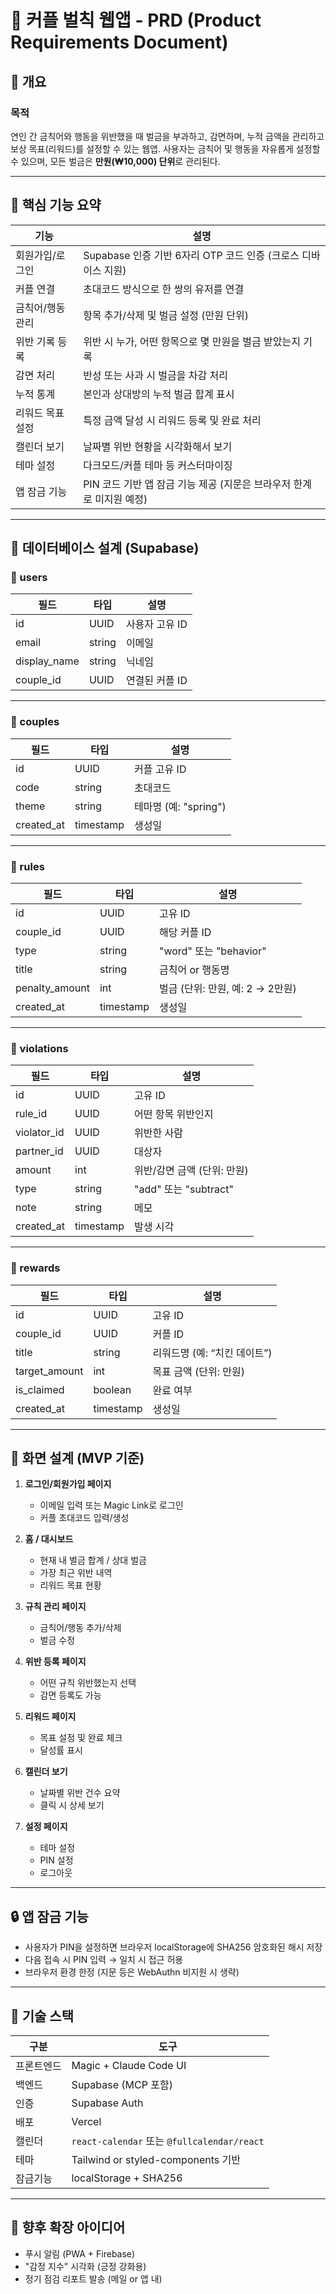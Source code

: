 # 💑 커플 벌칙 웹앱 - PRD (Product Requirements Document)

## 🧭 개요

### 목적
연인 간 금칙어와 행동을 위반했을 때 벌금을 부과하고, 감면하며, 누적 금액을 관리하고 보상 목표(리워드)를 설정할 수 있는 웹앱. 사용자는 금칙어 및 행동을 자유롭게 설정할 수 있으며, 모든 벌금은 **만원(₩10,000) 단위**로 관리된다.

---

## 🧱 핵심 기능 요약

| 기능 | 설명 |
|------|------|
| 회원가입/로그인 | Supabase 인증 기반 6자리 OTP 코드 인증 (크로스 디바이스 지원) |
| 커플 연결 | 초대코드 방식으로 한 쌍의 유저를 연결 |
| 금칙어/행동 관리 | 항목 추가/삭제 및 벌금 설정 (만원 단위) |
| 위반 기록 등록 | 위반 시 누가, 어떤 항목으로 몇 만원을 벌금 받았는지 기록 |
| 감면 처리 | 반성 또는 사과 시 벌금을 차감 처리 |
| 누적 통계 | 본인과 상대방의 누적 벌금 합계 표시 |
| 리워드 목표 설정 | 특정 금액 달성 시 리워드 등록 및 완료 처리 |
| 캘린더 보기 | 날짜별 위반 현황을 시각화해서 보기 |
| 테마 설정 | 다크모드/커플 테마 등 커스터마이징 |
| 앱 잠금 기능 | PIN 코드 기반 앱 잠금 기능 제공 (지문은 브라우저 한계로 미지원 예정) |

---

## 🔧 데이터베이스 설계 (Supabase)

### 🔹 users

| 필드 | 타입 | 설명 |
|------|------|------|
| id | UUID | 사용자 고유 ID |
| email | string | 이메일 |
| display_name | string | 닉네임 |
| couple_id | UUID | 연결된 커플 ID |

---

### 🔹 couples

| 필드 | 타입 | 설명 |
|------|------|------|
| id | UUID | 커플 고유 ID |
| code | string | 초대코드 |
| theme | string | 테마명 (예: "spring") |
| created_at | timestamp | 생성일 |

---

### 🔹 rules

| 필드 | 타입 | 설명 |
|------|------|------|
| id | UUID | 고유 ID |
| couple_id | UUID | 해당 커플 ID |
| type | string | "word" 또는 "behavior" |
| title | string | 금칙어 or 행동명 |
| penalty_amount | int | 벌금 (단위: 만원, 예: 2 → 2만원) |
| created_at | timestamp | 생성일 |

---

### 🔹 violations

| 필드 | 타입 | 설명 |
|------|------|------|
| id | UUID | 고유 ID |
| rule_id | UUID | 어떤 항목 위반인지 |
| violator_id | UUID | 위반한 사람 |
| partner_id | UUID | 대상자 |
| amount | int | 위반/감면 금액 (단위: 만원) |
| type | string | "add" 또는 "subtract" |
| note | string | 메모 |
| created_at | timestamp | 발생 시각 |

---

### 🔹 rewards

| 필드 | 타입 | 설명 |
|------|------|------|
| id | UUID | 고유 ID |
| couple_id | UUID | 커플 ID |
| title | string | 리워드명 (예: “치킨 데이트”) |
| target_amount | int | 목표 금액 (단위: 만원) |
| is_claimed | boolean | 완료 여부 |
| created_at | timestamp | 생성일 |

---

## 📱 화면 설계 (MVP 기준)

1. **로그인/회원가입 페이지**
    - 이메일 입력 또는 Magic Link로 로그인
    - 커플 초대코드 입력/생성

2. **홈 / 대시보드**
    - 현재 내 벌금 합계 / 상대 벌금
    - 가장 최근 위반 내역
    - 리워드 목표 현황

3. **규칙 관리 페이지**
    - 금칙어/행동 추가/삭제
    - 벌금 수정

4. **위반 등록 페이지**
    - 어떤 규칙 위반했는지 선택
    - 감면 등록도 가능

5. **리워드 페이지**
    - 목표 설정 및 완료 체크
    - 달성률 표시

6. **캘린더 보기**
    - 날짜별 위반 건수 요약
    - 클릭 시 상세 보기

7. **설정 페이지**
    - 테마 설정
    - PIN 설정
    - 로그아웃

---

## 🔒 앱 잠금 기능

- 사용자가 PIN을 설정하면 브라우저 localStorage에 SHA256 암호화된 해시 저장
- 다음 접속 시 PIN 입력 → 일치 시 접근 허용
- 브라우저 환경 한정 (지문 등은 WebAuthn 비지원 시 생략)

---

## 🚀 기술 스택

| 구분 | 도구 |
|------|------|
| 프론트엔드 | Magic + Claude Code UI |
| 백엔드 | Supabase (MCP 포함) |
| 인증 | Supabase Auth |
| 배포 | Vercel |
| 캘린더 | `react-calendar` 또는 `@fullcalendar/react` |
| 테마 | Tailwind or styled-components 기반 |
| 잠금기능 | localStorage + SHA256 |

---

## 🎯 향후 확장 아이디어

- 푸시 알림 (PWA + Firebase)
- "감정 지수" 시각화 (긍정 강화용)
- 정기 점검 리포트 발송 (메일 or 앱 내)